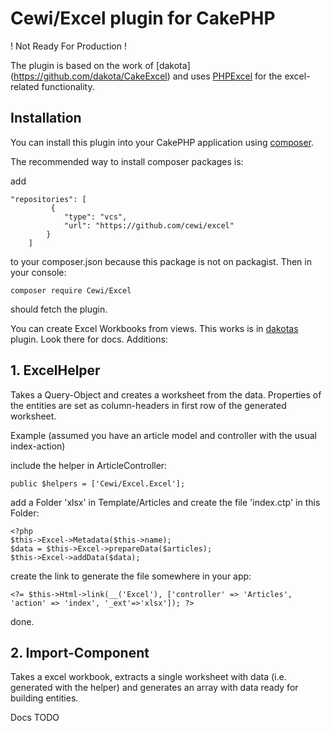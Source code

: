 # Cewi/Excel plugin for CakePHP

! Not  Ready For Production !  

The plugin is based on the work of [dakota]
(https://github.com/dakota/CakeExcel) and uses [PHPExcel](https://phpexcel.codeplex.com/) for the excel-related functionality. 

## Installation

You can install this plugin into your CakePHP application using [composer](http://getcomposer.org).

The recommended way to install composer packages is:

add 

    "repositories": [
             {
                "type": "vcs",
                "url": "https://github.com/cewi/excel"
            }
        ] 
        
 to your composer.json because this package is not on packagist. Then in your console:

```
composer require Cewi/Excel
```

should fetch the plugin.

You can create Excel Workbooks from views. This works is in [dakotas](https://github.com/dakota/CakeExcel) plugin. Look there for docs. Additions:

## 1. ExcelHelper
Takes a Query-Object and creates a worksheet from the data. Properties of the entities are set as column-headers in first row of the generated worksheet.

Example (assumed you have an article model and controller with the usual index-action) 

include the helper in ArticleController:

    public $helpers = ['Cewi/Excel.Excel'];

add a Folder 'xlsx' in Template/Articles and create the file 'index.ctp' in this Folder:
    
    <?php
    $this->Excel->Metadata($this->name);
    $data = $this->Excel->prepareData($articles);
    $this->Excel->addData($data);
    
create the link to generate the file somewhere in your app: 

    <?= $this->Html->link(__('Excel'), ['controller' => 'Articles', 'action' => 'index', '_ext'=>'xlsx']); ?>

done.

## 2. Import-Component

Takes a excel workbook, extracts a single worksheet with data (i.e. generated with the helper) and generates an array with data ready for building entities. 

Docs TODO
